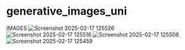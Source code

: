 # generative_images_uni

IMAGES 
![Screenshot 2025-02-17 125526](https://github.com/user-attachments/assets/89b0bc43-8d3e-4de5-9d0d-608a85fa3ca1)
![Screenshot 2025-02-17 125516](https://github.com/user-attachments/assets/bcc181a6-03df-4d10-bc0a-86a9102c1481)
![Screenshot 2025-02-17 125508](https://github.com/user-attachments/assets/2c177d52-e118-4a89-80ff-f01f1e1f2cba)
![Screenshot 2025-02-17 125459](https://github.com/user-attachments/assets/dbe4728f-3f68-454e-8543-edafcef616d0)

